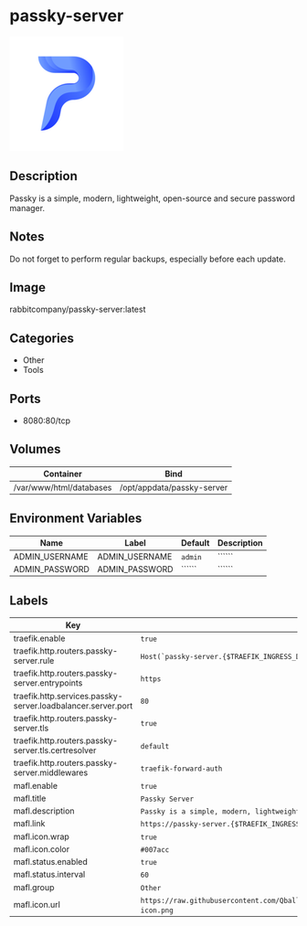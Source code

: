 # passky-server

![Logo](images/passkyserver.png)

## Description
Passky is a simple, modern, lightweight, open\-source and secure password manager.

## Notes
Do not forget to perform regular backups, especially before each update.

## Image
rabbitcompany/passky-server:latest

## Categories
- Other
- Tools

## Ports
- 8080:80/tcp

## Volumes
| Container | Bind |
|-----------|------|
| /var/www/html/databases | /opt/appdata/passky-server |

## Environment Variables
| Name | Label | Default | Description |
|------|-------|---------|-------------|
| ADMIN_USERNAME | ADMIN_USERNAME | ```admin``` | `````` |
| ADMIN_PASSWORD | ADMIN_PASSWORD | `````` | `````` |

## Labels
| Key | Value |
|-----|-------|
| traefik.enable | ```true``` |
| traefik.http.routers.passky-server.rule | ```Host(`passky-server.{$TRAEFIK_INGRESS_DOMAIN}`)``` |
| traefik.http.routers.passky-server.entrypoints | ```https``` |
| traefik.http.services.passky-server.loadbalancer.server.port | ```80``` |
| traefik.http.routers.passky-server.tls | ```true``` |
| traefik.http.routers.passky-server.tls.certresolver | ```default``` |
| traefik.http.routers.passky-server.middlewares | ```traefik-forward-auth``` |
| mafl.enable | ```true``` |
| mafl.title | ```Passky Server``` |
| mafl.description | ```Passky is a simple, modern, lightweight, open-source and secure password manager.``` |
| mafl.link | ```https://passky-server.{$TRAEFIK_INGRESS_DOMAIN}``` |
| mafl.icon.wrap | ```true``` |
| mafl.icon.color | ```#007acc``` |
| mafl.status.enabled | ```true``` |
| mafl.status.interval | ```60``` |
| mafl.group | ```Other``` |
| mafl.icon.url | ```https://raw.githubusercontent.com/Qballjos/portainer_templates/master/Images/passky-icon.png``` |

